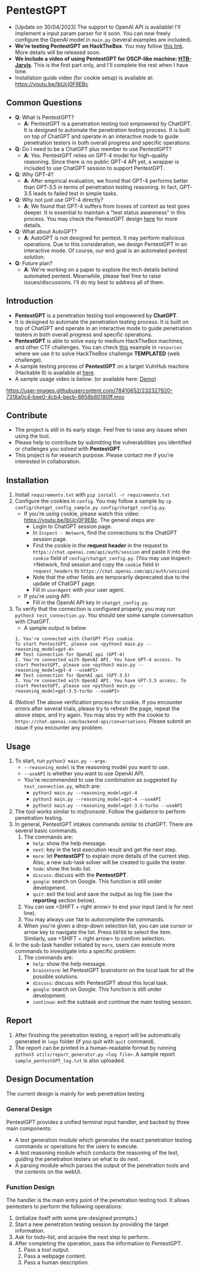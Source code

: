 # PentestGPT

- [Update on 30/04/2023] The support to OpenAI API is available! I'll implement a input param parser for it soon. You can now freely configure the OpenAI model in `main.py` (several examples are included).
- **We're testing PentestGPT on HackTheBox**. You may follow [this link](https://www.hackthebox.com/home/users/profile/1489431). More details will be released soon.
- **We include a video of using PentestGPT for OSCP-like machine: [HTB-Jarvis](https://youtu.be/lAjLIj1JT3c)**. This is the first part only, and I'll complete the rest when I have time.
- Installation guide video (for cookie setup) is available at: https://youtu.be/IbUcj0F9EBc

## Common Questions
- **Q**: What is PentestGPT?
  - **A**: PentestGPT is a penetration testing tool empowered by ChatGPT. It is designed to automate the penetration testing process. It is built on top of ChatGPT and operate in an interactive mode to guide penetration testers in both overall progress and specific operations.
- **Q**: Do I need to be a ChatGPT plus member to use PentestGPT?
  - **A**: Yes. PentestGPT relies on GPT-4 model for high-quality reasoning. Since there is no public GPT-4 API yet, a wrapper is included to use ChatGPT session to support PentestGPT.
- **Q**: Why GPT-4?
  - **A**: After empirical evaluation, we found that GPT-4 performs better than GPT-3.5 in terms of penetration testing reasoning. In fact, GPT-3.5 leads to failed test in simple tasks.
- **Q**: Why not just use GPT-4 directly?
  - **A**: We found that GPT-4 suffers from losses of context as test goes deeper. It is essential to maintain a "test status awareness" in this process. You may check the PentestGPT design [here](./PentestGPT_design.md) for more details.
- **Q**: What about AutoGPT?
  - **A**: AutoGPT is not designed for pentest. It may perform malicious operations. Due to this consideration, we design PentestGPT in an interactive mode. Of course, our end goal is an automated pentest solution.
- **Q**: Future plan?
  - **A**: We're working on a paper to explore the tech details behind automated pentest. Meanwhile, please feel free to raise issues/discussions. I'll do my best to address all of them.


## Introduction
- **PentestGPT** is a penetration testing tool empowered by **ChatGPT**. 
- It is designed to automate the penetration testing process. It is built on top of ChatGPT and operate in an interactive mode to guide penetration testers in both overall progress and specific operations.
- **PentestGPT** is able to solve easy to medium HackTheBox machines, and other CTF challenges. You can check [this](./resources/README.md) example in `resources` where we use it to solve HackTheBox challenge **TEMPLATED** (web challenge). 
- A sample testing process of **PentestGPT** on a target VulnHub machine (Hackable II) is available at [here](./resources/PentestGPT_Hackable2.pdf).
- A sample usage video is below: (or available here: [Demo](https://youtu.be/h0k6kWWaCEU))

https://user-images.githubusercontent.com/78410652/232327920-7318a0c4-bee0-4cb4-becb-6658b80180ff.mov

## Contribute
- The project is still in its early stage. Feel free to raise any issues when using the tool. 
- Please help to contribute by submitting the vulnerabilities you identified or challenges you solved with **PentestGPT**.
- This project is for research purpose. Please contact me if you're interested in collaboration.

## Installation
1. Install `requirements.txt` with `pip install -r requirements.txt`
2. Configure the cookies in `config`. You may follow a sample by `cp config/chatgpt_config_sample.py config/chatgpt_config.py`.
   - If you're using cookie, please watch this video: https://youtu.be/IbUcj0F9EBc. The general steps are:
       - Login to ChatGPT session page.
       - In `Inspect - Network`, find the connections to the ChatGPT session page. 
       - Find the cookie in the **request header** in the request to `https://chat.openai.com/api/auth/session` and paste it into the `cookie` field of `config/chatgpt_config.py`. (You may use Inspect->Network, find session and copy the `cookie` field in `request_headers` to `https://chat.openai.com/api/auth/session`)
       - Note that the other fields are temporarily deprecated due to the update of ChatGPT page. 
       - Fill in `userAgent` with your user agent.
   - If you're using API:
       - Fill in the OpenAI API key in `chatgpt_config.py`.
3. To verify that the connection is configured properly, you may run `python3 test_connection.py`. You should see some sample conversation with ChatGPT.
   - A sample output is below
   ```
   1. You're connected with ChatGPT Plus cookie. 
   To start PentestGPT, please use <python3 main.py --reasoning_model=gpt-4>
   ## Test connection for OpenAI api (GPT-4)
   2. You're connected with OpenAI API. You have GPT-4 access. To start PentestGPT, please use <python3 main.py --reasoning_model=gpt-4 --useAPI>
   ## Test connection for OpenAI api (GPT-3.5)
   3. You're connected with OpenAI API. You have GPT-3.5 access. To start PentestGPT, please use <python3 main.py --reasoning_model=gpt-3.5-turbo --useAPI>
   ```
4. (Notice) The above verification process for cookie. If you encounter errors after several trials, please try to refresh the page, repeat the above steps, and try again. You may also try with the cookie to `https://chat.openai.com/backend-api/conversations`. Please submit an issue if you encounter any problem.



## Usage
1. To start, run `python3 main.py --args`.
    - `--reasoning_model` is the reasoning model you want to use. 
    - `--useAPI` is whether you want to use OpenAI API.
    - You're recommended to use the combination as suggested by `test_connection.py`, which are:
      - `python3 main.py --reasoning_model=gpt-4`
      - `python3 main.py --reasoning_model=gpt-4 --useAPI`
      - `python3 main.py --reasoning_model=gpt-3.5-turbo --useAPI`
2. The tool works similar to *msfconsole*. Follow the guidance to perform penetration testing. 
3. In general, PentestGPT intakes commands similar to chatGPT. There are several basic commands.
   1. The commands are: 
      - `help`: show the help message.
      - `next`: key in the test execution result and get the next step.
      - `more`: let **PentestGPT** to explain more details of the current step. Also, a new sub-task solver will be created to guide the tester.
      - `todo`: show the todo list.
      - `discuss`: discuss with the **PentestGPT**.
      - `google`: search on Google. This function is still under development.
      - `quit`: exit the tool and save the output as log file (see the **reporting** section below).
   2. You can use <SHIFT + right arrow> to end your input (and <ENTER> is for next line).
   3. You may always use `TAB` to autocomplete the commands.
   4. When you're given a drop-down selection list, you can use cursor or arrow key to navigate the list. Press `ENTER` to select the item. Similarly, use <SHIFT + right arrow> to confirm selection.
4. In the sub-task handler initiated by `more`, users can execute more commands to investigate into a specific problem:
   1. The commands are:
        - `help`: show the help message.
        - `brainstorm`: let PentestGPT brainstorm on the local task for all the possible solutions.
        - `discuss`: discuss with PentestGPT about this local task.
        - `google`: search on Google. This function is still under development.
        - `continue`: exit the subtask and continue the main testing session.
## Report
1. After finishing the penetration testing, a report will be automatically generated in `logs` folder (if you quit with `quit` command).
2. The report can be printed in a human-readable format by running `python3 utils/report_generator.py <log file>`. A sample report `sample_pentestGPT_log.txt` is also uploaded.


## Design Documentation
The current design is mainly for web penetration testing

### General Design
PentestGPT provides a unified terminal input handler, and backed by three main components:
- A test generation module which generates the exact penetration testing commands or operations for the users to execute.
- A test reasoning module which conducts the reasoning of the test, guiding the penetration testers on what to do next.
- A parsing module which parses the output of the penetration tools and the contents on the webUI.

### Function Design
The handler is the main entry point of the penetration testing tool. It allows pentesters to perform the following operations:
1. (initialize itself with some pre-designed prompts.)
2. Start a new penetration testing session by providing the target information.
3. Ask for todo-list, and acquire the next step to perform.
4. After completing the operation, pass the information to PentestGPT.
   1. Pass a tool output.
   2. Pass a webpage content.
   3. Pass a human description.

